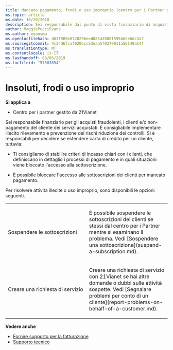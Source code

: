 ```yaml
---
title: Mancato pagamento, frodi o uso improprio (centro per i Partner gestito da 21Vianet)
ms.topic: article
ms.date: 10/29/2018
description: Sei responsabile dal punto di vista finanziario di acquisti fraudolenti effettuati dai tuoi clienti e/o del mancato pagamento dei servizi acquistati. Ti consigliamo pertanto di implementare controlli per la mitigazione dei rischi tramite il rilevamento e la prevenzione delle frodi.
author: MaggiePucciEvans
ms.author: evansma
ms.openlocfilehash: d63f909e8728296eed88543988f595b62e8dc3a7
ms.sourcegitcommit: 4c34d6fcaf020bcc53eaa5f0379011a56149a14f
ms.translationtype: MT
ms.contentlocale: it-IT
ms.lasthandoff: 03/05/2019
ms.locfileid: "57583854"
---
```

# <a name="non-payment-fraud-or-misuse"></a>Insoluti, frodi o uso improprio

**Si applica a**

-   Centro per i partner gestito da 21Vianet

Sei responsabile finanziario per gli acquisti fraudolenti, i clienti e/o non-pagamento del cliente dei servizi acquistati. È consigliabile implementare illecito rilevamento e prevenzione dei rischi riduzione dei controlli. Si è responsabili per decidere se estendere carta di credito per un cliente, tuttavia:

-   Ti consigliamo di stabilire criteri di incasso chiari con i clienti, che definiscano in dettaglio i processi di pagamento e in quali situazioni viene bloccato l'accesso alla sottoscrizione.

-   È possibile bloccare l'accesso alle sottoscrizioni dei clienti per mancato pagamento.


Per risolvere attività illecite o uso improprio, sono disponibili le opzioni seguenti.

<table>
<colgroup>
<col width="50%" />
<col width="50%" />
</colgroup>
<tbody>
<tr class="odd">
<td>Sospendere le sottoscrizioni</td>
<td><p>È possibile sospendere le sottoscrizioni dei clienti se stessi dal centro per i Partner mentre si esaminano il problema. Vedi [Sospendere una sottoscrizione](suspend-a-subscription.md).</p></td>
</tr>
<tr class="even">
<td>Creare una richiesta di servizio</td>
<td><p>Creare una richiesta di servizio con 21Vianet se hai altre domande o dubbi sulle attività sospette. Vedi [Segnalare problemi per conto di un cliente](report-problems-on-behalf-of-a-customer.md).</p></td>
</tr>
</tbody>
</table>

**Vedere anche**

-   [Fornire supporto per la fatturazione](provide-billing-support.md)
-   [Supporto tecnico](customer-support.md) 

 





